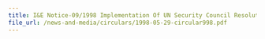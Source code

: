 ```yaml
---
title: I&E Notice-09/1998 Implementation Of UN Security Council Resolution 986 (1995) For The Import Of Petroleum And Petroleum Products From Iraq And The Export of Humanitarian Supplies to Iraq
file_url: /news-and-media/circulars/1998-05-29-circular998.pdf
---
```

